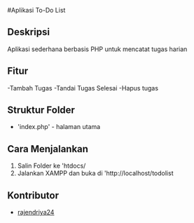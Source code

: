 #Aplikasi To-Do List

## Deskripsi
Aplikasi sederhana berbasis PHP untuk mencatat tugas harian

## Fitur
-Tambah Tugas
-Tandai Tugas Selesai
-Hapus tugas

## Struktur Folder
- 'index.php' - halaman utama

## Cara Menjalankan
1. Salin Folder ke 'htdocs/
2. Jalankan XAMPP dan buka di 'http://localhost/todolist

## Kontributor
- [rajendriya24](https://github.com/rajendriya24)
